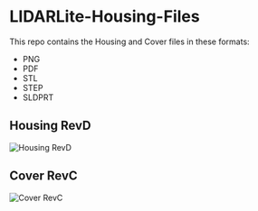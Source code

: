 # LIDARLite-Housing-Files

This repo contains the Housing and Cover files in these formats:

- PNG
- PDF
- STL
- STEP
- SLDPRT

## Housing RevD

![Housing RevD](https://s3.amazonaws.com/cdn.freshdesk.com/data/helpdesk/attachments/production/5007543048/original/LIDAR-Lite-Housing-Mechanical.png?1423683152)

## Cover RevC
![Cover RevC](https://s3.amazonaws.com/cdn.freshdesk.com/data/helpdesk/attachments/production/5007543056/original/LIDAR-Lite-Housing-Cover-Mechanical.png?1423683170)